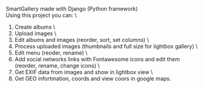 SmartGallery made with Django (Python framework) \
Using this project you can: \
1. Create albums \
2. Upload images \
3. Edit albums and images (reorder, sort, set columns) \
4. Process uploaded images (thumbnails and full size for lightbox gallery) \
5. Edit menu (reoder, rename) \
6. Add social networks links with Fontawesome icons and edit them (reorder, rename, change icons) \
7. Get EXIF data from images and show in lightbox view \
8. Get GEO infortmation, coords and view coors in google maps.
